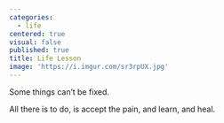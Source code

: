```yaml
---
categories:
  - life
centered: true
visual: false
published: true
title: Life Lesson
image: 'https://i.imgur.com/sr3rpUX.jpg'
---
```

Some things
can’t be fixed.

All there is to do,
is accept the pain,
and learn,
and heal.
